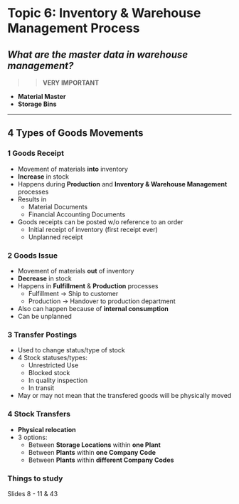 # Topic 6: Inventory & Warehouse Management Process

## **_What are the master data in warehouse management?_**

> > **VERY IMPORTANT**

- **Material Master**
- **Storage Bins**

----

## 4 Types of Goods Movements

### 1 Goods Receipt

- Movement of materials **into** inventory
- **Increase** in stock
- Happens during **Production** and **Inventory & Warehouse Management** processes
- Results in
    + Material Documents
    + Financial Accounting Documents
- Goods receipts can be posted w/o reference to an order
    + Initial receipt of inventory (first receipt ever)
    + Unplanned receipt

### 2 Goods Issue

- Movement of materials **out** of inventory
- **Decrease** in stock
- Happens in **Fulfillment** & **Production** processes
    + Fulfillment -> Ship to customer
    + Production -> Handover to production department
- Also can happen because of **internal consumption**
- Can be unplanned

### 3 Transfer Postings

- Used to change status/type of stock
- 4 Stock statuses/types:
    + Unrestricted Use
    + Blocked stock
    + In quality inspection
    + In transit
- May or may not mean that the transfered goods will be physically moved

### 4 Stock Transfers

- **Physical relocation** 
- 3 options:
    + Between **Storage Locations** within **one Plant**
    + Between **Plants** within **one Company Code**
    + Between **Plants** within **different Company Codes**

### Things to study

Slides 8 - 11 & 43